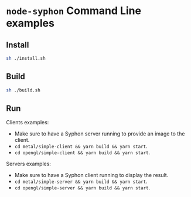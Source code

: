 # `node-syphon` Command Line examples

## Install

```sh
sh ./install.sh
```

## Build

```sh
sh ./build.sh
```

## Run

Clients examples:

- Make sure to have a Syphon server running to provide an image to the client.
- `cd metal/simple-client && yarn build && yarn start`.
- `cd opengl/simple-client && yarn build && yarn start`.

Servers examples:

- Make sure to have a Syphon client running to display the result.
- `cd metal/simple-server && yarn build && yarn start`.
- `cd opengl/simple-server && yarn build && yarn start`.
